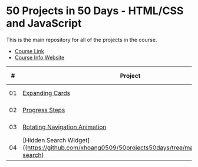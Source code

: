 # 50 Projects in 50 Days - HTML/CSS and JavaScript

This is the main repository for all of the projects in the course.

-   [Course Link](https://www.udemy.com/course/50-projects-50-days)
-   [Course Info Website](https://50projects50days.com)

|  #  | Project                                                                                                                     | Live Demo                                                                         |
| :-: | --------------------------------------------------------------------------------------------------------------------------- | --------------------------------------------------------------------------------- |
| 01  | [Expanding Cards](https://github.com/xhoang0509/50projects50days/tree/master/01.expanding-cards)                             | [Live Demo](https://xhoang0509.github.io/50projects50days/01.expanding-cards/)               |
| 02  | [Progress Steps](https://github.com/xhoang0509/50projects50days/tree/master/02.progress-steps)                               | [Live Demo](https://xhoang0509.github.io/50projects50days/02.progress-steps/)                |
| 03  | [Rotating Navigation Animation](https://github.com/xhoang0509/50projects50days/tree/master/03.rotating-nav-animation)                       | [Live Demo](https://xhoang0509.github.io/50projects50days/03.rotating-nav-animation/index.html) |
| 04  | [Hidden Search Widget]((https://github.com/xhoang0509/50projects50days/tree/master/04.hidden-search)                          | [Live Demo](https://xhoang0509.github.io/50projects50days/04.hidden-search/)          |